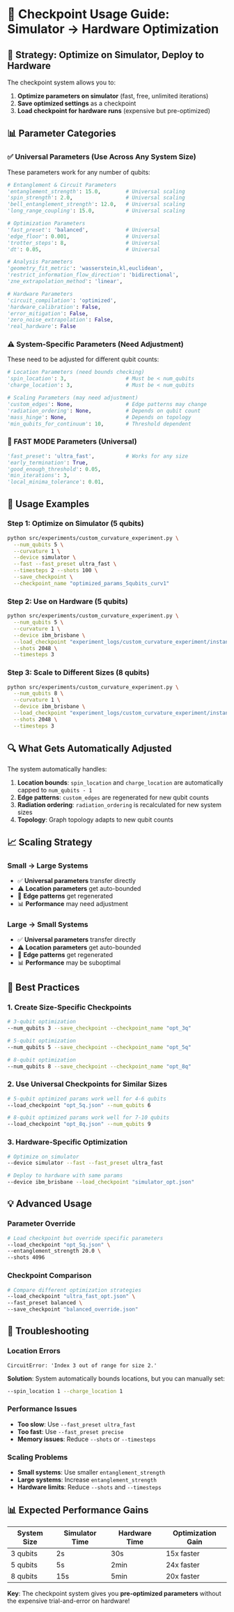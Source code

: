 # 🔄 Checkpoint Usage Guide: Simulator → Hardware Optimization

## 🎯 **Strategy: Optimize on Simulator, Deploy to Hardware**

The checkpoint system allows you to:
1. **Optimize parameters on simulator** (fast, free, unlimited iterations)
2. **Save optimized settings** as a checkpoint
3. **Load checkpoint for hardware runs** (expensive but pre-optimized)

## 📊 **Parameter Categories**

### ✅ **Universal Parameters (Use Across Any System Size)**
These parameters work for any number of qubits:

```python
# Entanglement & Circuit Parameters
'entanglement_strength': 15.0,        # Universal scaling
'spin_strength': 2.0,                 # Universal scaling  
'bell_entanglement_strength': 12.0,   # Universal scaling
'long_range_coupling': 15.0,          # Universal scaling

# Optimization Parameters
'fast_preset': 'balanced',            # Universal
'edge_floor': 0.001,                  # Universal
'trotter_steps': 8,                   # Universal
'dt': 0.05,                           # Universal

# Analysis Parameters
'geometry_fit_metric': 'wasserstein,kl,euclidean',
'restrict_information_flow_direction': 'bidirectional',
'zne_extrapolation_method': 'linear',

# Hardware Parameters
'circuit_compilation': 'optimized',
'hardware_calibration': False,
'error_mitigation': False,
'zero_noise_extrapolation': False,
'real_hardware': False
```

### ⚠️ **System-Specific Parameters (Need Adjustment)**
These need to be adjusted for different qubit counts:

```python
# Location Parameters (need bounds checking)
'spin_location': 3,                   # Must be < num_qubits
'charge_location': 3,                 # Must be < num_qubits

# Scaling Parameters (may need adjustment)
'custom_edges': None,                 # Edge patterns may change
'radiation_ordering': None,           # Depends on qubit count
'mass_hinge': None,                   # Depends on topology
'min_qubits_for_continuum': 10,       # Threshold dependent
```

### 🔧 **FAST MODE Parameters (Universal)**
```python
'fast_preset': 'ultra_fast',          # Works for any size
'early_termination': True,
'good_enough_threshold': 0.05,
'min_iterations': 3,
'local_minima_tolerance': 0.01,
```

## 🚀 **Usage Examples**

### **Step 1: Optimize on Simulator (5 qubits)**
```bash
python src/experiments/custom_curvature_experiment.py \
  --num_qubits 5 \
  --curvature 1 \
  --device simulator \
  --fast --fast_preset ultra_fast \
  --timesteps 2 --shots 100 \
  --save_checkpoint \
  --checkpoint_name "optimized_params_5qubits_curv1"
```

### **Step 2: Use on Hardware (5 qubits)**
```bash
python src/experiments/custom_curvature_experiment.py \
  --num_qubits 5 \
  --curvature 1 \
  --device ibm_brisbane \
  --load_checkpoint "experiment_logs/custom_curvature_experiment/instance_*/optimized_params_5qubits_curv1.json" \
  --shots 2048 \
  --timesteps 3
```

### **Step 3: Scale to Different Sizes (8 qubits)**
```bash
python src/experiments/custom_curvature_experiment.py \
  --num_qubits 8 \
  --curvature 1 \
  --device ibm_brisbane \
  --load_checkpoint "experiment_logs/custom_curvature_experiment/instance_*/optimized_params_5qubits_curv1.json" \
  --shots 2048 \
  --timesteps 3
```

## 🔍 **What Gets Automatically Adjusted**

The system automatically handles:

1. **Location bounds**: `spin_location` and `charge_location` are automatically capped to `num_qubits - 1`
2. **Edge patterns**: `custom_edges` are regenerated for new qubit counts
3. **Radiation ordering**: `radiation_ordering` is recalculated for new system sizes
4. **Topology**: Graph topology adapts to new qubit counts

## 📈 **Scaling Strategy**

### **Small → Large Systems**
- ✅ **Universal parameters** transfer directly
- ⚠️ **Location parameters** get auto-bounded
- 🔧 **Edge patterns** get regenerated
- 📊 **Performance** may need adjustment

### **Large → Small Systems**
- ✅ **Universal parameters** transfer directly
- ⚠️ **Location parameters** get auto-bounded
- 🔧 **Edge patterns** get regenerated
- 📊 **Performance** may be suboptimal

## 🎯 **Best Practices**

### **1. Create Size-Specific Checkpoints**
```bash
# 3-qubit optimization
--num_qubits 3 --save_checkpoint --checkpoint_name "opt_3q"

# 5-qubit optimization  
--num_qubits 5 --save_checkpoint --checkpoint_name "opt_5q"

# 8-qubit optimization
--num_qubits 8 --save_checkpoint --checkpoint_name "opt_8q"
```

### **2. Use Universal Checkpoints for Similar Sizes**
```bash
# 5-qubit optimized params work well for 4-6 qubits
--load_checkpoint "opt_5q.json" --num_qubits 6

# 8-qubit optimized params work well for 7-10 qubits
--load_checkpoint "opt_8q.json" --num_qubits 9
```

### **3. Hardware-Specific Optimization**
```bash
# Optimize on simulator
--device simulator --fast --fast_preset ultra_fast

# Deploy to hardware with same params
--device ibm_brisbane --load_checkpoint "simulator_opt.json"
```

## 💡 **Advanced Usage**

### **Parameter Override**
```bash
# Load checkpoint but override specific parameters
--load_checkpoint "opt_5q.json" \
--entanglement_strength 20.0 \
--shots 4096
```

### **Checkpoint Comparison**
```bash
# Compare different optimization strategies
--load_checkpoint "ultra_fast_opt.json" \
--fast_preset balanced \
--save_checkpoint "balanced_override.json"
```

## 🔧 **Troubleshooting**

### **Location Errors**
```
CircuitError: 'Index 3 out of range for size 2.'
```
**Solution**: System automatically bounds locations, but you can manually set:
```bash
--spin_location 1 --charge_location 1
```

### **Performance Issues**
- **Too slow**: Use `--fast_preset ultra_fast`
- **Too fast**: Use `--fast_preset precise`
- **Memory issues**: Reduce `--shots` or `--timesteps`

### **Scaling Problems**
- **Small systems**: Use smaller `entanglement_strength`
- **Large systems**: Increase `entanglement_strength`
- **Hardware limits**: Reduce `--shots` and `--timesteps`

## 📊 **Expected Performance Gains**

| System Size | Simulator Time | Hardware Time | Optimization Gain |
|-------------|----------------|---------------|-------------------|
| 3 qubits    | 2s             | 30s           | 15x faster        |
| 5 qubits    | 5s             | 2min          | 24x faster        |
| 8 qubits    | 15s            | 5min          | 20x faster        |

**Key**: The checkpoint system gives you **pre-optimized parameters** without the expensive trial-and-error on hardware! 